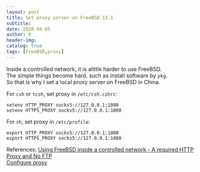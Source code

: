 ```yaml
--- 
layout: post
title: Set proxy server on FreeBSD 12.1
subtitle:
date: 2020-04-05
author: D
header-img:
catalog: true
tags: [FreeBSD,proxy]
---
```


Inside a controlled network, it is alittle harder to use FreeBSD.<br>
The simple things become hard, such as install software by `pkg`.<br>
So that is why I set a local proxy server on FreeBSD in China.<br>

For `csh` or `tcsh`, set proxy in `/etc/csh.cshrc`:
```
setenv HTTP_PROXY socks5://127.0.0.1:1080
setenv HTTPS_PROXY socks5://127.0.0.1:1080
```
For `sh`, set proxy in `/etc/profile`:
```
export HTTP_PROXY socks5://127.0.0.1:1080
export HTTPS_PROXY socks5://127.0.0.1:1080
```
References:
[Using FreeBSD inside a controlled network - A required HTTP Proxy and No FTP](https://www.rhyous.com/2012/04/13/using-freebsd-inside-a-controlled-network-a-required-http-proxy-and-no-ftp/)<br>
[Configure proxy](https://nanxiao.gitbooks.io/freebsd-101-hacks/content/posts/configure-proxy.html)
